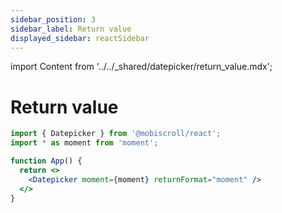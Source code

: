 ```yaml
---
sidebar_position: 3
sidebar_label: Return value
displayed_sidebar: reactSidebar
---
```


import Content from '../../_shared/datepicker/return_value.mdx';

# Return value

<Content />

```jsx title="Passing Moment.js to the Datepicker"
import { Datepicker } from '@mobiscroll/react';
import * as moment from 'moment';

function App() {
  return <>
    <Datepicker moment={moment} returnFormat="moment" />
  </>
}
```
